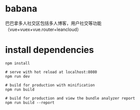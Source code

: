 # babana
巴巴拿多人社交区包括多人博客，用户社交等功能（vue+vuex+vue.router+leancloud）

   # install dependencies
    npm install

    # serve with hot reload at localhost:8080
    npm run dev

    # build for production with minification
    npm run build

    # build for production and view the bundle analyzer report
    npm run build --report
